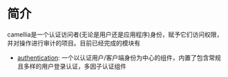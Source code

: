 # 简介

camellia是一个认证访问者(无论是用户还是应用程序)身份，赋予它们访问权限，并对操作进行审计的项目。目前已经完成的模块有

* [authentication](authentication): 一个以认证用户/客户端身份为中心的组件，内置了包含常规且多样的用户登录认证，多因子认证组件

